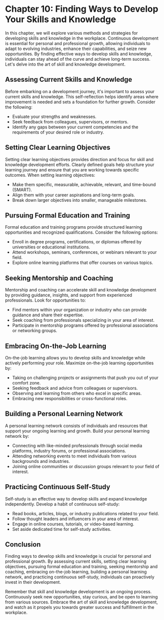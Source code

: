 Chapter 10: Finding Ways to Develop Your Skills and Knowledge
=============================================================

In this chapter, we will explore various methods and strategies for developing skills and knowledge in the workplace. Continuous development is essential for personal and professional growth, allowing individuals to adapt to evolving industries, enhance their capabilities, and seize new opportunities. By finding effective ways to develop skills and knowledge, individuals can stay ahead of the curve and achieve long-term success. Let's delve into the art of skill and knowledge development.

Assessing Current Skills and Knowledge
--------------------------------------

Before embarking on a development journey, it's important to assess your current skills and knowledge. This self-reflection helps identify areas where improvement is needed and sets a foundation for further growth. Consider the following:

* Evaluate your strengths and weaknesses.
* Seek feedback from colleagues, supervisors, or mentors.
* Identify any gaps between your current competencies and the requirements of your desired role or industry.

Setting Clear Learning Objectives
---------------------------------

Setting clear learning objectives provides direction and focus for skill and knowledge development efforts. Clearly defined goals help structure your learning journey and ensure that you are working towards specific outcomes. When setting learning objectives:

* Make them specific, measurable, achievable, relevant, and time-bound (SMART).
* Align them with your career aspirations and long-term goals.
* Break down larger objectives into smaller, manageable milestones.

Pursuing Formal Education and Training
--------------------------------------

Formal education and training programs provide structured learning opportunities and recognized qualifications. Consider the following options:

* Enroll in degree programs, certifications, or diplomas offered by universities or educational institutions.
* Attend workshops, seminars, conferences, or webinars relevant to your field.
* Explore online learning platforms that offer courses on various topics.

Seeking Mentorship and Coaching
-------------------------------

Mentorship and coaching can accelerate skill and knowledge development by providing guidance, insights, and support from experienced professionals. Look for opportunities to:

* Find mentors within your organization or industry who can provide guidance and share their expertise.
* Seek coaching from professionals specializing in your area of interest.
* Participate in mentorship programs offered by professional associations or networking groups.

Embracing On-the-Job Learning
-----------------------------

On-the-job learning allows you to develop skills and knowledge while actively performing your role. Maximize on-the-job learning opportunities by:

* Taking on challenging projects or assignments that push you out of your comfort zone.
* Seeking feedback and advice from colleagues or supervisors.
* Observing and learning from others who excel in specific areas.
* Embracing new responsibilities or cross-functional roles.

Building a Personal Learning Network
------------------------------------

A personal learning network consists of individuals and resources that support your ongoing learning and growth. Build your personal learning network by:

* Connecting with like-minded professionals through social media platforms, industry forums, or professional associations.
* Attending networking events to meet individuals from various backgrounds and industries.
* Joining online communities or discussion groups relevant to your field of interest.

Practicing Continuous Self-Study
--------------------------------

Self-study is an effective way to develop skills and expand knowledge independently. Develop a habit of continuous self-study:

* Read books, articles, blogs, or industry publications related to your field.
* Follow thought leaders and influencers in your area of interest.
* Engage in online courses, tutorials, or video-based learning.
* Set aside dedicated time for self-study activities.

Conclusion
----------

Finding ways to develop skills and knowledge is crucial for personal and professional growth. By assessing current skills, setting clear learning objectives, pursuing formal education and training, seeking mentorship and coaching, embracing on-the-job learning, building a personal learning network, and practicing continuous self-study, individuals can proactively invest in their development.

Remember that skill and knowledge development is an ongoing process. Continuously seek new opportunities, stay curious, and be open to learning from various sources. Embrace the art of skill and knowledge development, and watch as it propels you towards greater success and fulfillment in the workplace.
